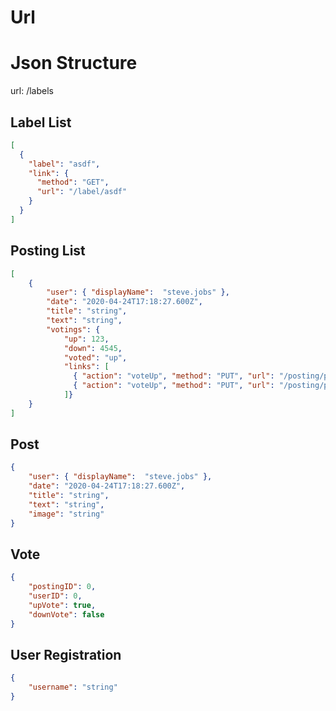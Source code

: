 # Url

# Json Structure
url: /labels
## Label List
```json
[
  {
    "label": "asdf",
    "link": {
      "method": "GET",
      "url": "/label/asdf"
    }
  }
]
```

## Posting List
```json
[
    {
        "user": { "displayName":  "steve.jobs" },
        "date": "2020-04-24T17:18:27.600Z",
        "title": "string",
        "text": "string",
        "votings": { 
            "up": 123, 
            "down": 4545,
            "voted": "up",
            "links": [
              { "action": "voteUp", "method": "PUT", "url": "/posting/postingId/voteUp" },
              { "action": "voteUp", "method": "PUT", "url": "/posting/postingId/voteDown" }
            ]}  
    }
]
```

## Post
```json
{
    "user": { "displayName":  "steve.jobs" },
    "date": "2020-04-24T17:18:27.600Z",
    "title": "string",
    "text": "string",
    "image": "string"
}
```

## Vote
```json
{
    "postingID": 0,
    "userID": 0,
    "upVote": true,
    "downVote": false
}
```

## User Registration
```json
{
    "username": "string"
}
```
